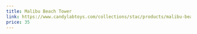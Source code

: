 ```yaml
---
title: Malibu Beach Tower
link: https://www.candylabtoys.com/collections/stac/products/malibu-beach-tower
price: 35
---
```

